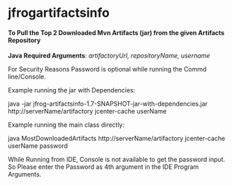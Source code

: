 # jfrogartifactsinfo

<h4>To Pull the Top 2 Downloaded Mvn Artifacts (jar) from the given Artifacts Repository</h4>

<b>Java Required Arguments</b>: <i>artifactoryUrl, repositoryName, username </i>

For Security Reasons Password is optional while running the Commd line/Console.

Example running the jar with Dependencies: 

java -jar jfrog-artifactsinfo-1.7-SNAPSHOT-jar-with-dependencies.jar http://serverName/artifactory jcenter-cache userName

Example running the main class directly: 

java MostDownloadedArtifacts http://serverName/artifactory jcenter-cache userName password

While Running from IDE, Console is not available to get the password input. So Please enter the Password as 4th argument in the IDE Program Arguments.
